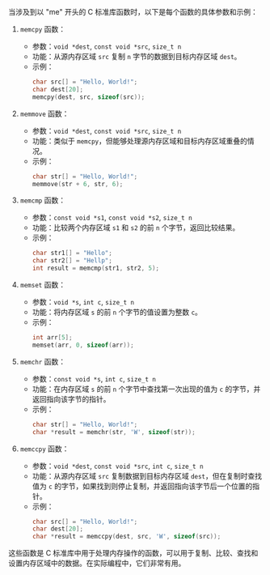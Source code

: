 当涉及到以 "me" 开头的 C 标准库函数时，以下是每个函数的具体参数和示例：

1. `memcpy` 函数：
    - 参数：`void *dest`, `const void *src`, `size_t n`
    - 功能：从源内存区域 `src` 复制 `n` 字节的数据到目标内存区域 `dest`。
    - 示例：
      ```c
      char src[] = "Hello, World!";
      char dest[20];
      memcpy(dest, src, sizeof(src));
      ```

2. `memmove` 函数：
    - 参数：`void *dest`, `const void *src`, `size_t n`
    - 功能：类似于 `memcpy`，但能够处理源内存区域和目标内存区域重叠的情况。
    - 示例：
      ```c
      char str[] = "Hello, World!";
      memmove(str + 6, str, 6);
      ```

3. `memcmp` 函数：
    - 参数：`const void *s1`, `const void *s2`, `size_t n`
    - 功能：比较两个内存区域 `s1` 和 `s2` 的前 `n` 个字节，返回比较结果。
    - 示例：
      ```c
      char str1[] = "Hello";
      char str2[] = "Hellp";
      int result = memcmp(str1, str2, 5);
      ```

4. `memset` 函数：
    - 参数：`void *s`, `int c`, `size_t n`
    - 功能：将内存区域 `s` 的前 `n` 个字节的值设置为整数 `c`。
    - 示例：
      ```c
      int arr[5];
      memset(arr, 0, sizeof(arr));
      ```

5. `memchr` 函数：
    - 参数：`const void *s`, `int c`, `size_t n`
    - 功能：在内存区域 `s` 的前 `n` 个字节中查找第一次出现的值为 `c` 的字节，并返回指向该字节的指针。
    - 示例：
      ```c
      char str[] = "Hello, World!";
      char *result = memchr(str, 'W', sizeof(str));
      ```

6. `memccpy` 函数：
    - 参数：`void *dest`, `const void *src`, `int c`, `size_t n`
    - 功能：从源内存区域 `src` 复制数据到目标内存区域 `dest`，但在复制时查找值为 `c` 的字节，如果找到则停止复制，并返回指向该字节后一个位置的指针。
    - 示例：
      ```c
      char src[] = "Hello, World!";
      char dest[20];
      char *result = memccpy(dest, src, 'W', sizeof(src));
      ```

这些函数是 C 标准库中用于处理内存操作的函数，可以用于复制、比较、查找和设置内存区域中的数据。在实际编程中，它们非常有用。
